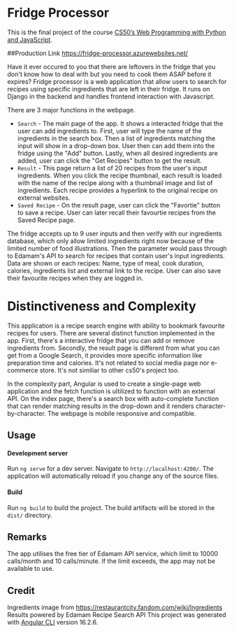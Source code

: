 # Fridge Processor 
This is the final project of the course [CS50’s Web Programming with Python and JavaScript](https://cs50.harvard.edu/web/2020/).

##Production Link
https://fridge-processor.azurewebsites.net/

Have it ever occured to you that there are leftovers in the fridge that you don't know how to deal with but you need to cook them ASAP before it expires? Fridge processor is a web application that allow users to search for recipes using specific ingredients that are left in their fridge. It runs on Django in the backend and handles frontend interaction with Javascript.

There are 3 major functions in the webpage.
  - `Search` - The main page of the app. It shows a interacted fridge that the user can add ingredients to. First, user will type the name of the ingredients in the search box. Then a list of ingredients matching the input will show in a drop-down box. User then can add them into the fridge using the "Add" button. Lastly, when all desired ingredients are added, user can click the "Get Recipes" button to get the result.
  - `Result` - This page return a list of 20 recipes from the user's input ingredients. When you click the recipe thumbnail, each result is loaded with the name of the recipe along with a thumbnail image and list of ingredients. Each recipe provides a hyperlink to the original recipe on external websites.
  - `Saved Recipe` - On the result page, user can click the "Favortie" button to save a recipe. User can later recall their favourtie recipes from the Saved Recipe page.

The fridge accepts up to 9 user inputs and then verify with our ingredients database, which only allow limited ingredients right now because of the limited number of food illustrations. Then the parameter would pass through to Edamam's API to search for recipes that contain user's input ingredients. Data are shown or each recipes: Name, type of meal, cook duration, calories, ingredients list and external link to the recipe. User can also save their favourite recipes when they are logged in.

# Distinctiveness and Complexity
This application is a recipe search engine with ability to bookmark favourite recipes for users. There are several distinct function implemented in the app. First, there's a interactive fridge that you can add or remove ingredients from. Secondly, the result page is different from what you can get from a Google Search, it provides more specific information like preparation time and calories. It's not related to social media page nor e-commerce store. It's not similiar to other cs50's project too.

In the complexity part, Angular is used to create a single-page web application and the fetch function is ultilized to function with an external API. On the index page, there's a search box with auto-complete function that can render matching results in the drop-down and it renders character-by-character. The webpage is mobile responsive and compatible. 

## Usage

#### Development server

Run `ng serve` for a dev server. Navigate to `http://localhost:4200/`. The application will automatically reload if you change any of the source files.

#### Build

Run `ng build` to build the project. The build artifacts will be stored in the `dist/` directory.

## Remarks
The app utilises the free tier of Edamam API service, which limit to 10000 calls/month and 10 calls/minute. If the limit exceeds, the app may not be available to use.
 

## Credit
Ingredients image from https://restaurantcity.fandom.com/wiki/Ingredients
Results powered by Edamam Recipe Search API
This project was generated with [Angular CLI](https://github.com/angular/angular-cli) version 16.2.6.

